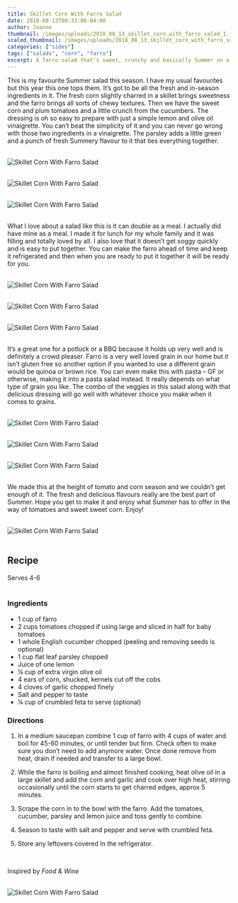```yaml
---
title: Skillet Corn With Farro Salad
date: 2018-08-13T08:33:08-04:00
author: Joanne
thumbnail: /images/uploads/2018_08_13_skillet_corn_with_farro_salad_1.jpg
scaled_thumbnail: /images/uploads/2018_08_13_skillet_corn_with_farro_salad_0.jpg
categories: ["sides"]
tags: ["salads", "corn", "farro"]
excerpt: A farro salad that's sweet, crunchy and basically Summer on a plate
---
```


This is my favourite Summer salad this season. I have my usual favourites but this year this one tops them. It’s got to be all the fresh and in-season ingredients in it. The fresh corn slightly charred in a skillet brings sweetness and the farro brings all sorts of chewy textures. Then we have the sweet corn and plum tomatoes and a little crunch from the cucumbers. The dressing is oh so easy to prepare with just a simple lemon and olive oil vinaigrette. You can’t beat the simplicity of it and you can never go wrong with those two ingredients in a vinaigrette. The parsley adds a little green and a punch of fresh Summery flavour to it that ties everything together.
</br>
</br>

![Skillet Corn With Farro Salad](/images/uploads/2018_08_13_skillet_corn_with_farro_salad_2.jpg)
</br>
</br>

![Skillet Corn With Farro Salad](/images/uploads/2018_08_13_skillet_corn_with_farro_salad_3.jpg)
</br>
</br>

![Skillet Corn With Farro Salad](/images/uploads/2018_08_13_skillet_corn_with_farro_salad_4.jpg)
</br>
</br>

What I love about a salad like this is it can double as a meal. I actually did have mine as a meal. I made it for lunch for my whole family and it was filling and totally loved by all. I also love that it doesn’t get soggy quickly and is easy to put together. You can make the farro ahead of time and keep it refrigerated and then when you are ready to put it together it will be ready for you.
</br>
</br>

![Skillet Corn With Farro Salad](/images/uploads/2018_08_13_skillet_corn_with_farro_salad_5.jpg)
</br>
</br>

![Skillet Corn With Farro Salad](/images/uploads/2018_08_13_skillet_corn_with_farro_salad_6.jpg)
</br>
</br>

![Skillet Corn With Farro Salad](/images/uploads/2018_08_13_skillet_corn_with_farro_salad_7.jpg)
</br>
</br>

It’s a great one for a potluck or a BBQ because it holds up very well and is definitely a crowd pleaser. Farro is a very well loved grain in our home but it isn’t gluten free so another option if you wanted to use a different grain would be quinoa or brown rice. You can even make this with pasta – GF or otherwise, making it into a pasta salad instead. It really depends on what type of grain you like. The combo of the veggies in this salad along with that delicious dressing will go well with whatever choice you make when it comes to grains.
</br>
</br>

![Skillet Corn With Farro Salad](/images/uploads/2018_08_13_skillet_corn_with_farro_salad_8.jpg)
</br>
</br>

![Skillet Corn With Farro Salad](/images/uploads/2018_08_13_skillet_corn_with_farro_salad_9.jpg)
</br>
</br>

![Skillet Corn With Farro Salad](/images/uploads/2018_08_13_skillet_corn_with_farro_salad_10.jpg)
</br>
</br>

We made this at the height of tomato and corn season and we couldn’t get enough of it. The fresh and delicious flavours really are the best part of Summer. Hope you get to make it and enjoy what Summer has to offer in the way of tomatoes and sweet sweet corn. Enjoy!
</br>
</br>

![Skillet Corn With Farro Salad](/images/uploads/2018_08_13_skillet_corn_with_farro_salad_11.jpg)
</br>
</br>

## Recipe
Serves 4-6
</br>
</br>

### Ingredients

* 1 cup of farro 
* 2 cups tomatoes chopped if using large and sliced in half for baby tomatoes 
* 1 whole English cucumber chopped (peeling and removing seeds is optional)
* 1 cup flat leaf parsley chopped 
* Juice of one lemon
* &frac14; cup of extra virgin olive oil 
* 4 ears of corn, shucked, kernels cut off the cobs
* 4 cloves of garlic chopped finely 
* Salt and pepper to taste 
* &frac14; cup of crumbled feta to serve (optional) 


### Directions 

1. In a medium saucepan combine 1 cup of farro with 4 cups of water and boil for 45-60 minutes, or until tender but firm. Check often to make sure you don’t need to add anymore water. Once done remove from heat, drain if needed and transfer to a large bowl. 

1. While the farro is boiling and almost finished cooking, heat olive oil in a large skillet and add the corn and garlic and cook over high heat, stirring occasionally until the corn starts to get charred edges, approx 5 minutes. 

1. Scrape the corn in to the bowl with the farro. Add the tomatoes, cucumber, parsley and lemon juice and toss gently to combine. 

1. Season to taste with salt and pepper and serve with crumbled feta. 

1. Store any leftovers covered In the refrigerator. 
</br>

Inspired by _Food & Wine_
</br>
</br>

![Skillet Corn With Farro Salad](/images/uploads/2018_08_13_skillet_corn_with_farro_salad_12.jpg)
